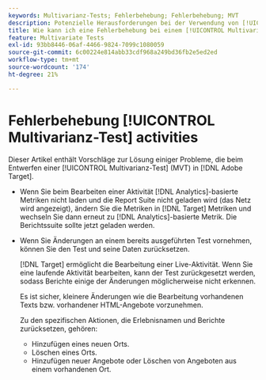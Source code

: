 ```yaml
---
keywords: Multivarianz-Tests; Fehlerbehebung; Fehlerbehebung; MVT
description: Potenzielle Herausforderungen bei der Verwendung von [!UICONTROL Multivarianz-Test] (MVT) Aktivitäten in [!DNL Adobe Target]zusammen mit empfohlenen Lösungen.
title: Wie kann ich eine Fehlerbehebung bei einem [!UICONTROL Multivarianz-Test]?
feature: Multivariate Tests
exl-id: 93bb8446-06af-4466-9824-7099c1080059
source-git-commit: 6c00224e814abb33cdf968a249bd36fb2e5ed2ed
workflow-type: tm+mt
source-wordcount: '174'
ht-degree: 21%

---
```


# Fehlerbehebung [!UICONTROL Multivarianz-Test] activities

Dieser Artikel enthält Vorschläge zur Lösung einiger Probleme, die beim Entwerfen einer [!UICONTROL Multivarianz-Test] (MVT) in [!DNL Adobe Target].

* Wenn Sie beim Bearbeiten einer Aktivität [!DNL Analytics]-basierte Metriken nicht laden und die Report Suite nicht geladen wird (das Netz wird angezeigt), ändern Sie die Metriken in [!DNL Target] Metriken und wechseln Sie dann erneut zu [!DNL Analytics]-basierte Metrik. Die Berichtssuite sollte jetzt geladen werden.
* Wenn Sie Änderungen an einem bereits ausgeführten Test vornehmen, können Sie den Test und seine Daten zurücksetzen.

  [!DNL Target] ermöglicht die Bearbeitung einer Live-Aktivität. Wenn Sie eine laufende Aktivität bearbeiten, kann der Test zurückgesetzt werden, sodass Berichte einige der Änderungen möglicherweise nicht erkennen.

  Es ist sicher, kleinere Änderungen wie die Bearbeitung vorhandenen Texts bzw. vorhandener HTML-Angebote vorzunehmen.

  Zu den spezifischen Aktionen, die Erlebnisnamen und Berichte zurücksetzen, gehören:

   * Hinzufügen eines neuen Orts.
   * Löschen eines Orts.
   * Hinzufügen neuer Angebote oder Löschen von Angeboten aus einem vorhandenen Ort.
